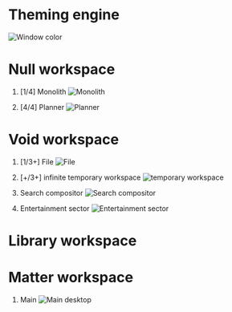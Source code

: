# Theming engine
![Window color](https://i.imgur.com/SiEIc5b.png)


# Null workspace

1. [1/4] Monolith
![Monolith](https://i.imgur.com/VW6kiyd.png)

2. [4/4] Planner
![Planner](https://i.imgur.com/bS7jPai.png)


# Void workspace

1. [1/3+] File
![File](https://i.imgur.com/hgBSM8a.png)

2. [+/3+] infinite temporary workspace
![temporary workspace](https://i.imgur.com/WguoAJ7.png)

3. Search compositor
![Search compositor](https://i.imgur.com/Bj9bpwy.png)

4. Entertainment sector
![Entertainment sector](https://i.imgur.com/PVDaBWP.png)

# Library workspace

# Matter workspace
1. Main
![Main desktop](https://i.imgur.com/yIeyFIV.png)
